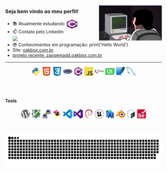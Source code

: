 </a> <img src="/pc.gif" align="right" width="40%" height="40%"/>

### Seja bem vindo ao meu perfil!

- 📚 Atualmente estudando  <img align="center" alt="vbsx-js" height="30" width="40" src="https://raw.githubusercontent.com/devicons/devicon/master/icons/csharp/csharp-original.svg"> 
- 📫 Contato pelo Linkedin: <div><a href="https://www.linkedin.com/in/oak-borges/" target="_blank"><img src="https://img.shields.io/badge/-LinkedIn-%230077B5?style=for-the-badge&logo=linkedin&logoColor=white" target="_blank"></a>
- 😎 Conhecimentos em programação: print('Hello World')
- Site: <a href="https://oakbox.com.br">oakbox.com.br
- projeto recente: <a href="https://zapsemadd.oakbox.com.br">zapsemadd.oakbox.com.br</a>

<!--
![](https://komarev.com/ghpvc/?username=VBSX&color=grey)-->

---
<div align="center">
  <code><img alt="vbsx-Python" width="30px" src="https://raw.githubusercontent.com/devicons/devicon/master/icons/python/python-original.svg"></code>
  <code><img alt="vbsx-HTML" width="30px" src="https://raw.githubusercontent.com/devicons/devicon/master/icons/html5/html5-original.svg"></code>
  <code><img alt="vbsx-CSS" width="30px" src="https://raw.githubusercontent.com/devicons/devicon/master/icons/css3/css3-original.svg"></code>
  <code><img alt="vbsx-Php" width="30px" src="https://raw.githubusercontent.com/devicons/devicon/master/icons/php/php-original.svg"></code>
  <code><img alt="vbsx-js" width="30px" src="https://raw.githubusercontent.com/devicons/devicon/master/icons/csharp/csharp-original.svg"></code>
  <code><img alt="vbsx-js" width="30px" src="https://raw.githubusercontent.com/devicons/devicon/master/icons/javascript/javascript-original.svg"></code>
  <code><img alt="vbsx-flask" width="30px" src="https://raw.githubusercontent.com/devicons/devicon/master/icons/flask/flask-original-wordmark.svg" style="border"></code>
  <code><img alt="vbsx-flask" width="30px" src="https://raw.githubusercontent.com/devicons/devicon/master/icons/qt/qt-original.svg" style="border"></code>
  <code><img alt="vbsx-flask" width="30px" src="https://raw.githubusercontent.com/devicons/devicon/master/icons/sqlite/sqlite-original.svg" style="border"></code>
  <code><img alt="vbsx-flask" width="30px" src="https://raw.githubusercontent.com/devicons/devicon/master/icons/mysql/mysql-original.svg" style="border"></code>
  
  
  </br></br>
</div> 

#### Tools
<div align="center">
  <code><img alt="vbsx-Python" width="30px" src="https://raw.githubusercontent.com/devicons/devicon/master/icons/wordpress/wordpress-plain.svg"></code>
  <code><img alt="vbsx-HTML" width="30px" src="https://raw.githubusercontent.com/devicons/devicon/master/icons/vim/vim-original.svg"></code>
  <code><img alt="vbsx-CSS" width="30px" src="https://raw.githubusercontent.com/devicons/devicon/master/icons/putty/putty-original.svg"></code>
  <code><img alt="vbsx-Php" width="30px" src="https://raw.githubusercontent.com/devicons/devicon/master/icons/jetbrains/jetbrains-original.svg"></code>
  <code><img alt="vbsx-js" width="30px" src="https://raw.githubusercontent.com/devicons/devicon/master/icons/vscode/vscode-original.svg"></code>
  <code><img alt="vbsx-js" width="30px" src="https://raw.githubusercontent.com/devicons/devicon/master/icons/visualstudio/visualstudio-plain.svg"></code>
  <code><img alt="vbsx-flask" width="30px" src="https://raw.githubusercontent.com/devicons/devicon/master/icons/debian/debian-original.svg" style="border"></code>
  <code><img alt="vbsx-flask" width="30px" src="https://raw.githubusercontent.com/devicons/devicon/master/icons/unrealengine/unrealengine-original.svg" style="border"></code>
  <code><img alt="vbsx-js" width="30px" src="https://raw.githubusercontent.com/devicons/devicon/master/icons/androidstudio/androidstudio-original.svg"></code>
  <code><img alt="vbsx-js" width="30px" src="https://raw.githubusercontent.com/devicons/devicon/master/icons/blender/blender-original.svg"></code>
  <code><img alt="vbsx-flask" width="30px" src="https://raw.githubusercontent.com/devicons/devicon/master/icons/bash/bash-original.svg" style="border"></code>
  <code><img alt="vbsx-flask" width="30px" src="https://raw.githubusercontent.com/devicons/devicon/master/icons/selenium/selenium-original.svg" style="border"></code>
  </br></br>
</div> 
<div align="center">
  
##
  
  ![Snake animation](https://github.com/VBSX/VBSX/blob/output/github-snake-dark.svg)
  
##
</div> 
